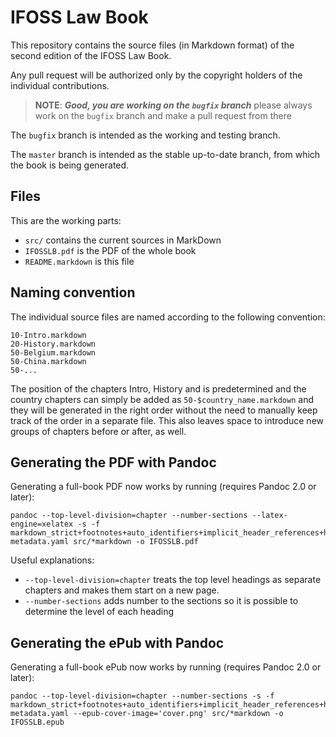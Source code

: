 # IFOSS Law Book

This repository contains the source files (in Markdown format) of the second edition of the IFOSS Law Book.

Any pull request will be authorized only by the copyright holders of the individual contributions.

> **NOTE**: **_Good, you are working on the `bugfix` branch_** please always work on the `bugfix` branch and make a pull request from there

The `bugfix` branch is intended as the working and testing branch.

The `master` branch is intended as the stable up-to-date branch, from which the book is being generated.


## Files

This are the working parts:

- `src/` contains the current sources in MarkDown
- `IFOSSLB.pdf` is the PDF of the whole book
- `README.markdown` is this file


## Naming convention

The individual source files are named according to the following convention:

```
10-Intro.markdown
20-History.markdown
50-Belgium.markdown
50-China.markdown
50-...

```

The position of the chapters Intro, History and is predetermined and the country chapters can simply be added as `50-$country_name.markdown` and they will be generated in the right order without the need to manually keep track of the order in a separate file. This also leaves space to introduce new groups of chapters before or after, as well.


## Generating the PDF with Pandoc

Generating a full-book PDF now works by running (requires Pandoc 2.0 or later):

```
pandoc --top-level-division=chapter --number-sections --latex-engine=xelatex -s -f markdown_strict+footnotes+auto_identifiers+implicit_header_references+header_attributes+yaml_metadata_block metadata.yaml src/*markdown -o IFOSSLB.pdf
```

Useful explanations:

- `--top-level-division=chapter` treats the top level headings as separate chapters and makes them start on a new page.
- `--number-sections` adds number to the sections so it is possible to determine the level of each heading


## Generating the ePub with Pandoc

Generating a full-book ePub now works by running (requires Pandoc 2.0 or later):

```
pandoc --top-level-division=chapter --number-sections -s -f markdown_strict+footnotes+auto_identifiers+implicit_header_references+header_attributes+yaml_metadata_block metadata.yaml --epub-cover-image='cover.png' src/*markdown -o IFOSSLB.epub
```

